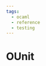 ```yaml
---
tags:
  - ocaml
  - reference
  - testing
---
```


# OUnit

<!--
TODO: Finish this reference
TODO: Add tutorial and link to it
TODO: Add any recipes and link to them
-->
